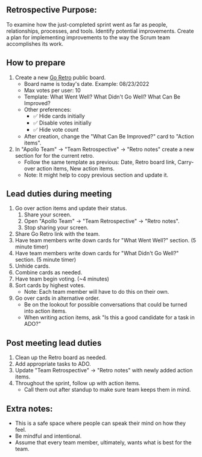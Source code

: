 ## Retrospective Purpose:
To examine how the just-completed sprint went as far as people, relationships, processes, and tools. Identify potential improvements. Create a plan for implementing improvements to the way the Scrum team accomplishes its work.

## How to prepare
1. Create a new [Go Retro](https://app.goretro.ai/dashboard) public board.
   - Board name is today's date. Example: 08/23/2022
   - Max votes per user: 10
   - Template: What Went Well? What Didn't Go Well? What Can Be Improved?
   - Other preferences:
      - ✅ Hide cards initially
      - ✅ Disable votes initially
      - ✅ Hide vote count
   - After creation, change the "What Can Be Improved?" card to "Action items".
3. In "Apollo Team" -> "Team Retrospective" -> "Retro notes" create a new section for for the current retro.
   - Follow the same template as previous: Date, Retro board link, Carry-over action items, New action items.
   - Note: It might help to copy previous section and update it.

## Lead duties during meeting
1. Go over action items and update their status.
   1. Share your screen.
   2. Open "Apollo Team" -> "Team Retrospective" -> "Retro notes".
   3. Stop sharing your screen.
2. Share Go Retro link with the team.
3. Have team members write down cards for "What Went Well?" section. (5 minute timer)
4. Have team members write down cards for "What Didn't Go Well?" section. (5 minute timer)
5. Unhide cards.
6. Combine cards as needed.
7. Have team begin voting. (~4 minutes)
8. Sort cards by highest votes.
   - Note: Each team member will have to do this on their own.
9. Go over cards in alternative order.
   - Be on the lookout for possible conversations that could be turned into action items.
   - When writing action items, ask "Is this a good candidate for a task in ADO?"

## Post meeting lead duties
1. Clean up the Retro board as needed.
2. Add appropriate tasks to ADO.
3. Update "Team Retrospective" -> "Retro notes" with newly added action items.
4. Throughout the sprint, follow up with action items.
   - Call them out after standup to make sure team keeps them in mind.

## Extra notes:
- This is a safe space where people can speak their mind on how they feel.
- Be mindful and intentional.
- Assume that every team member, ultimately, wants what is best for the team.
